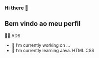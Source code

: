 ### Hi there 👋
## Bem vindo ao meu perfil

👨‍🎓 ADS 

- 🔭 I’m currently working on ...
- 🌱 I’m currently learning Java. HTML CSS


